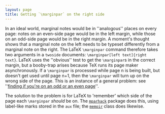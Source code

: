 ```yaml
---
layout: page
title: Getting `\marginpar` on the right side
---
```


In an ideal world, marginal notes would be in ''analogous'' places on
every page: notes on an even-side page would be in the left margin,
while those on an odd-side page would be in the right margin.  A
moment's thought shows that a marginal note on the left needs to be
typeset differently from a marginal note on the right.  The LaTeX
`\marginpar` command therefore takes two arguments in a
`twoside` documents: 
`\marginpar[left text]{right text}`.  LaTeX uses the
''obvious'' test to
get the `\marginpar`s in the correct margin, but a booby-trap arises
because TeX runs its page maker asynchronously.  If a
`\marginpar` is processed while page n is being built, but
doesn't get used until page n+1, then the `\marginpar` will turn
up on the wrong side of the page.  This is an instance of a general
problem: see
''[finding if you're on an odd or an even page](./FAQ-oddpage.html)''.

The solution to the problem is for LaTeX to 'remember' which side
of the page each `\marginpar` _should_ be on.  The
[`mparhack`](http://ctan.org/pkg/mparhack) package does this, using label-like marks stored in
the `aux` file; the [`memoir`](http://ctan.org/pkg/memoir) class does likewise.

